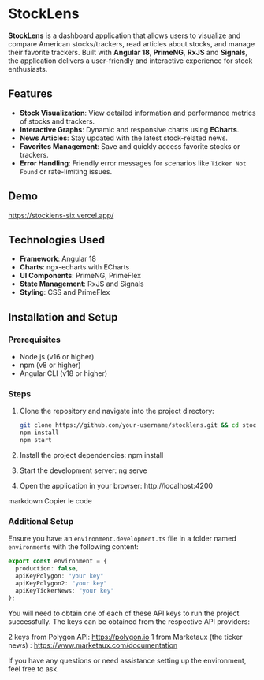 # StockLens

**StockLens** is a dashboard application that allows users to visualize and compare American stocks/trackers, read articles about stocks, and manage their favorite trackers. Built with **Angular 18**, **PrimeNG**, **RxJS** and **Signals**, the application delivers a user-friendly and interactive experience for stock enthusiasts.

## Features

- **Stock Visualization**: View detailed information and performance metrics of stocks and trackers.
- **Interactive Graphs**: Dynamic and responsive charts using **ECharts**.
- **News Articles**: Stay updated with the latest stock-related news.
- **Favorites Management**: Save and quickly access favorite stocks or trackers.
- **Error Handling**: Friendly error messages for scenarios like `Ticker Not Found` or rate-limiting issues.

## Demo

https://stocklens-six.vercel.app/

## Technologies Used

- **Framework**: Angular 18
- **Charts**: ngx-echarts with ECharts
- **UI Components**: PrimeNG, PrimeFlex
- **State Management**: RxJS and Signals
- **Styling**: CSS and PrimeFlex

## Installation and Setup

### Prerequisites

- Node.js (v16 or higher)
- npm (v8 or higher)
- Angular CLI (v18 or higher)

### Steps

1. Clone the repository and navigate into the project directory:
   ```bash
   git clone https://github.com/your-username/stocklens.git && cd stocklens
   npm install
   npm start
   ```
2. Install the project dependencies:
   npm install

3. Start the development server:
   ng serve
4. Open the application in your browser:
   http://localhost:4200

markdown
Copier le code

### Additional Setup

Ensure you have an `environment.development.ts` file in a folder named `environments` with the following content:

```typescript
export const environment = {
  production: false,
  apiKeyPolygon: "your key"
  apiKeyPolygon2: "your key"
  apiKeyTickerNews: "your key"
};
```

You will need to obtain one of each of these API keys to run the project successfully. The keys can be obtained from the respective API providers:

2 keys from Polygon API: https://polygon.io
1 from Marketaux (the ticker news) : https://www.marketaux.com/documentation

If you have any questions or need assistance setting up the environment, feel free to ask.
